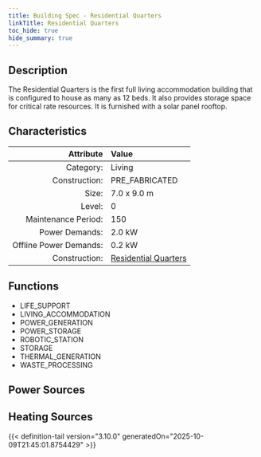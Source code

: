 ```yaml
---
title: Building Spec - Residential Quarters
linkTitle: Residential Quarters
toc_hide: true
hide_summary: true
---
```

<!-- This is generated by the MarsSim HelpGenertor, do not edit. -->

## Description
The Residential Quarters is the first full living accommodation building&#10;that is configured to house as many as 12 beds. It also provides storage space&#10;for critical rate resources. It is furnished with a solar panel rooftop.

## Characteristics

| Attribute      | Value |
|--------:|:------|
|Category:|Living|
|Construction:|PRE_FABRICATED|
|Size:|7.0 x 9.0 m|
|Level:|0|
|Maintenance Period:|150|
|Power Demands:|2.0 kW|
|Offline Power Demands:|0.2 kW|
|Construction:|[Residential Quarters](/docs/definitions/construction/residential-quarters)|

## Functions
      
- LIFE_SUPPORT
- LIVING_ACCOMMODATION
- POWER_GENERATION
- POWER_STORAGE
- ROBOTIC_STATION
- STORAGE
- THERMAL_GENERATION
- WASTE_PROCESSING


## Power Sources
      

## Heating Sources



{{< definition-tail version="3.10.0" generatedOn="2025-10-09T21:45:01.8754429" >}}

